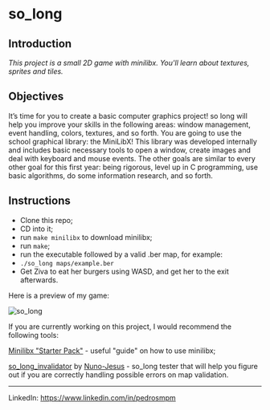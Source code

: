 # so_long

## Introduction

*This project is a small 2D game with minilibx. You'll learn about textures, sprites and tiles.*

## Objectives

It’s time for you to create a basic computer graphics project!
so long will help you improve your skills in the following areas: window management,
event handling, colors, textures, and so forth.
You are going to use the school graphical library: the MiniLibX! This library was
developed internally and includes basic necessary tools to open a window, create images
and deal with keyboard and mouse events.
The other goals are similar to every other goal for this first year: being rigorous, level
up in C programming, use basic algorithms, do some information research, and so forth.

## Instructions

- Clone this repo;
- CD into it;
- run `make minilibx` to download minilibx;
- run `make`;
- run the executable followed by a valid .ber map, for example:
- `./so_long maps/example.ber`
- Get Ziva to eat her burgers using WASD, and get her to the exit afterwards.

Here is a preview of my game:

![so_long](https://github.com/peterbikes/42-School-Common-Core/blob/main/02_so_long/extra/so_long.png)

If you are currently working on this project, I would recommend the following tools:

[Minilibx "Starter Pack"](https://harm-smits.github.io/42docs/libs/minilibx/getting_started.html) - useful "guide" on how to use minilibx;

[so_long_invalidator](https://github.com/Nuno-Jesus/so_long_invalidator) by [Nuno-Jesus](https://github.com/Nuno-Jesus) - so_long tester that will help you figure out if you are correctly handling possible errors on map validation.

--------
LinkedIn: https://www.linkedin.com/in/pedrosmpm
